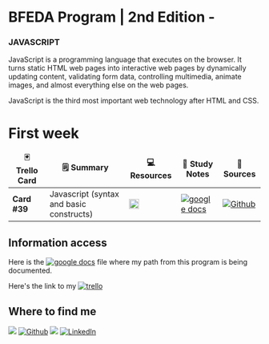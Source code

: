 # BFEDA Program | 2nd Edition -

<h3> JAVASCRIPT</h3>
<p>JavaScript is a programming language that executes on the browser. It turns static HTML web pages into interactive web pages by dynamically updating content, validating form data, controlling multimedia, animate images, and almost everything else on the web pages.

JavaScript is the third most important web technology after HTML and CSS.</p>

# First week

<table>
  <thead align="center">
    <tr border: none;>
      <td><b>🃏 Trello Card</b></td>
      <td><b>🗒️ Summary</b></td>
      <td><b>💻 Resources</b></td>
      <td><b>💾 Study Notes</b></td>
      <td><b>🔗 Sources</b></td>
    </tr>
  </thead>
  <tbody>
        <tr> 
      <td><b>Card #39</b></td>
      <td> Javascript (syntax and basic constructs)</td>
      <td><code><img alt="JS" height="20" src="https://img.shields.io/badge/javascript-orange?&style=for-the-flat&logo=javascript&logoColor=white"></code></td>
      <td><a href="https://docs.google.com/document/d/1pVQDZ1HwT11jFiImkT1QuoQdv71whgUIumcxEbGAu6k/edit?usp=sharing" target="_blank"><img alt="google docs" src="https://img.shields.io/badge/Google%20Doc-green?&style=for-the-flat&logo=googlesheets&logoColor=white"></a></td>
      <td><a href="https://github.com/Ju-oogle/introductoryProgramAltimetrik/tree/master/studyMaterial/Javascript" target="_blank"><img alt="Github" src="https://img.shields.io/badge/GitHub-orange?&style=for-the-flat&logo=github&logoColor=white"></a></td>
    </tr>
  </tbody>
</table>

## Information access
<p>Here is the <a href="https://docs.google.com/document/d/1pVQDZ1HwT11jFiImkT1QuoQdv71whgUIumcxEbGAu6k/edit?usp=sharing" target="_blank"><img alt="google docs" src="https://img.shields.io/badge/Google%20Doc-green?&style=for-the-flat&logo=googlesheets&logoColor=white"></a> file where my path from this program is being documented.</p>
<p>Here's the link to my <a href="https://trello.com/b/WgfNtKGO/juoogles-workspace-bfeda-2nd-edition" target="_blank"><img alt="trello" src="https://img.shields.io/badge/Trello-blue?&style=for-the-flat&logo=trello&logoColor=white"></a></p>

## Where to find me
<p><a href="https://github.com/Ju-oogle" target="_blank"><img src="https://img.shields.io/badge/About-green?&style=for-the-flat&logo=aboutdotme&logoColor=white"></a> <a href="https://github.com/Ju-oogle" target="_blank"><img alt="Github" src="https://img.shields.io/badge/GitHub-orange?&style=for-the-flat&logo=github&logoColor=white"></a> <a href="mailto:juoogle@gmail.com" target="_blank"><img src="https://img.shields.io/badge/Gmail-red?&style=for-the-flat&logo=gmail&logoColor=white"></a> <a href="www.linkedin.com/in/julieta-zavalla-alcala" target="_blank"><img alt="LinkedIn" src="https://img.shields.io/badge/LinkedIn-%230077B5.svg?&style=for-the-flat&logo=linkedin&logoColor=white"></a>
</p>


